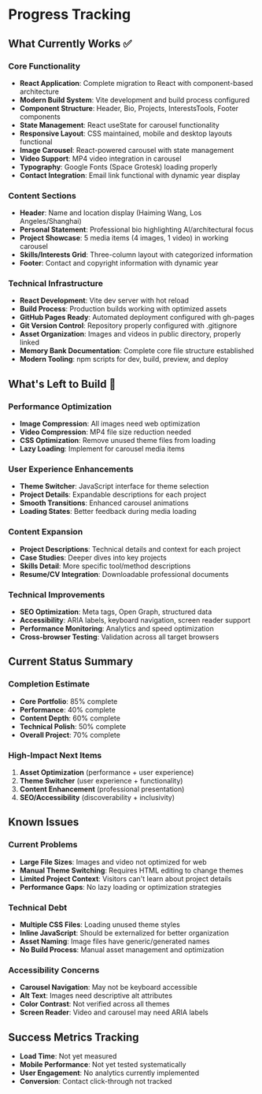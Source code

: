 # Progress Tracking

## What Currently Works ✅

### Core Functionality
- **React Application**: Complete migration to React with component-based architecture
- **Modern Build System**: Vite development and build process configured
- **Component Structure**: Header, Bio, Projects, InterestsTools, Footer components
- **State Management**: React useState for carousel functionality
- **Responsive Layout**: CSS maintained, mobile and desktop layouts functional
- **Image Carousel**: React-powered carousel with state management
- **Video Support**: MP4 video integration in carousel
- **Typography**: Google Fonts (Space Grotesk) loading properly
- **Contact Integration**: Email link functional with dynamic year display

### Content Sections
- **Header**: Name and location display (Haiming Wang, Los Angeles/Shanghai)
- **Personal Statement**: Professional bio highlighting AI/architectural focus
- **Project Showcase**: 5 media items (4 images, 1 video) in working carousel
- **Skills/Interests Grid**: Three-column layout with categorized information
- **Footer**: Contact and copyright information with dynamic year

### Technical Infrastructure
- **React Development**: Vite dev server with hot reload
- **Build Process**: Production builds working with optimized assets
- **GitHub Pages Ready**: Automated deployment configured with gh-pages
- **Git Version Control**: Repository properly configured with .gitignore
- **Asset Organization**: Images and videos in public directory, properly linked
- **Memory Bank Documentation**: Complete core file structure established
- **Modern Tooling**: npm scripts for dev, build, preview, and deploy

## What's Left to Build 🚧

### Performance Optimization
- **Image Compression**: All images need web optimization
- **Video Compression**: MP4 file size reduction needed
- **CSS Optimization**: Remove unused theme files from loading
- **Lazy Loading**: Implement for carousel media items

### User Experience Enhancements
- **Theme Switcher**: JavaScript interface for theme selection
- **Project Details**: Expandable descriptions for each project
- **Smooth Transitions**: Enhanced carousel animations
- **Loading States**: Better feedback during media loading

### Content Expansion
- **Project Descriptions**: Technical details and context for each project
- **Case Studies**: Deeper dives into key projects
- **Skills Detail**: More specific tool/method descriptions
- **Resume/CV Integration**: Downloadable professional documents

### Technical Improvements
- **SEO Optimization**: Meta tags, Open Graph, structured data
- **Accessibility**: ARIA labels, keyboard navigation, screen reader support
- **Performance Monitoring**: Analytics and speed optimization
- **Cross-browser Testing**: Validation across all target browsers

## Current Status Summary

### Completion Estimate
- **Core Portfolio**: 85% complete
- **Performance**: 40% complete  
- **Content Depth**: 60% complete
- **Technical Polish**: 50% complete
- **Overall Project**: 70% complete

### High-Impact Next Items
1. **Asset Optimization** (performance + user experience)
2. **Theme Switcher** (user experience + functionality)
3. **Content Enhancement** (professional presentation)  
4. **SEO/Accessibility** (discoverability + inclusivity)

## Known Issues

### Current Problems
- **Large File Sizes**: Images and video not optimized for web
- **Manual Theme Switching**: Requires HTML editing to change themes
- **Limited Project Context**: Visitors can't learn about project details
- **Performance Gaps**: No lazy loading or optimization strategies

### Technical Debt
- **Multiple CSS Files**: Loading unused theme styles
- **Inline JavaScript**: Should be externalized for better organization
- **Asset Naming**: Image files have generic/generated names
- **No Build Process**: Manual asset management and optimization

### Accessibility Concerns
- **Carousel Navigation**: May not be keyboard accessible
- **Alt Text**: Images need descriptive alt attributes
- **Color Contrast**: Not verified across all themes
- **Screen Reader**: Video and carousel may need ARIA labels

## Success Metrics Tracking
- **Load Time**: Not yet measured
- **Mobile Performance**: Not yet tested systematically  
- **User Engagement**: No analytics currently implemented
- **Conversion**: Contact click-through not tracked 